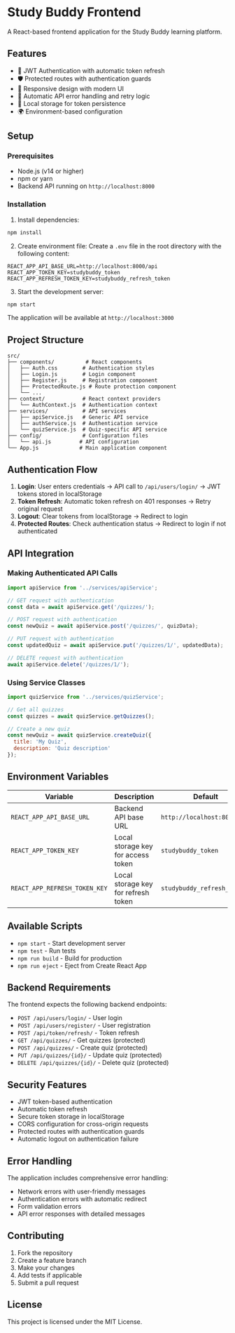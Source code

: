 # Study Buddy Frontend

A React-based frontend application for the Study Buddy learning platform.

## Features

- 🔐 JWT Authentication with automatic token refresh
- 🛡️ Protected routes with authentication guards
- 📱 Responsive design with modern UI
- 🔄 Automatic API error handling and retry logic
- 💾 Local storage for token persistence
- 🌍 Environment-based configuration

## Setup

### Prerequisites

- Node.js (v14 or higher)
- npm or yarn
- Backend API running on `http://localhost:8000`

### Installation

1. Install dependencies:
```bash
npm install
```

2. Create environment file:
Create a `.env` file in the root directory with the following content:
```env
REACT_APP_API_BASE_URL=http://localhost:8000/api
REACT_APP_TOKEN_KEY=studybuddy_token
REACT_APP_REFRESH_TOKEN_KEY=studybuddy_refresh_token
```

3. Start the development server:
```bash
npm start
```

The application will be available at `http://localhost:3000`

## Project Structure

```
src/
├── components/          # React components
│   ├── Auth.css        # Authentication styles
│   ├── Login.js        # Login component
│   ├── Register.js     # Registration component
│   ├── ProtectedRoute.js # Route protection component
│   └── ...
├── context/            # React context providers
│   └── AuthContext.js  # Authentication context
├── services/           # API services
│   ├── apiService.js   # Generic API service
│   ├── authService.js  # Authentication service
│   └── quizService.js  # Quiz-specific API service
├── config/             # Configuration files
│   └── api.js         # API configuration
└── App.js             # Main application component
```

## Authentication Flow

1. **Login**: User enters credentials → API call to `/api/users/login/` → JWT tokens stored in localStorage
2. **Token Refresh**: Automatic token refresh on 401 responses → Retry original request
3. **Logout**: Clear tokens from localStorage → Redirect to login
4. **Protected Routes**: Check authentication status → Redirect to login if not authenticated

## API Integration

### Making Authenticated API Calls

```javascript
import apiService from '../services/apiService';

// GET request with authentication
const data = await apiService.get('/quizzes/');

// POST request with authentication
const newQuiz = await apiService.post('/quizzes/', quizData);

// PUT request with authentication
const updatedQuiz = await apiService.put('/quizzes/1/', updatedData);

// DELETE request with authentication
await apiService.delete('/quizzes/1/');
```

### Using Service Classes

```javascript
import quizService from '../services/quizService';

// Get all quizzes
const quizzes = await quizService.getQuizzes();

// Create a new quiz
const newQuiz = await quizService.createQuiz({
  title: 'My Quiz',
  description: 'Quiz description'
});
```

## Environment Variables

| Variable | Description | Default |
|----------|-------------|---------|
| `REACT_APP_API_BASE_URL` | Backend API base URL | `http://localhost:8000/api` |
| `REACT_APP_TOKEN_KEY` | Local storage key for access token | `studybuddy_token` |
| `REACT_APP_REFRESH_TOKEN_KEY` | Local storage key for refresh token | `studybuddy_refresh_token` |

## Available Scripts

- `npm start` - Start development server
- `npm test` - Run tests
- `npm run build` - Build for production
- `npm run eject` - Eject from Create React App

## Backend Requirements

The frontend expects the following backend endpoints:

- `POST /api/users/login/` - User login
- `POST /api/users/register/` - User registration
- `POST /api/token/refresh/` - Token refresh
- `GET /api/quizzes/` - Get quizzes (protected)
- `POST /api/quizzes/` - Create quiz (protected)
- `PUT /api/quizzes/{id}/` - Update quiz (protected)
- `DELETE /api/quizzes/{id}/` - Delete quiz (protected)

## Security Features

- JWT token-based authentication
- Automatic token refresh
- Secure token storage in localStorage
- CORS configuration for cross-origin requests
- Protected routes with authentication guards
- Automatic logout on authentication failure

## Error Handling

The application includes comprehensive error handling:

- Network errors with user-friendly messages
- Authentication errors with automatic redirect
- Form validation errors
- API error responses with detailed messages

## Contributing

1. Fork the repository
2. Create a feature branch
3. Make your changes
4. Add tests if applicable
5. Submit a pull request

## License

This project is licensed under the MIT License.
